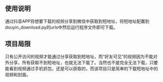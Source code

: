 ## 使用说明
通过抖音APP将想要下载的视频分享到微信中获取到短地址，将短地址配置到douyin_download.py的urls中然后运行程序文件即可下载。

## 项目局限
只有公开访问的视频才能通过分享获取到短地址，而“好友可见”的视频因为不能对外分享，所有获取不到短地址，也就无法下载了。当然也不是完全无法下载，只要能看到视频通过手机抓包，还是可以获取的，而该项目只是简单的下载短地址中的视频和封面。